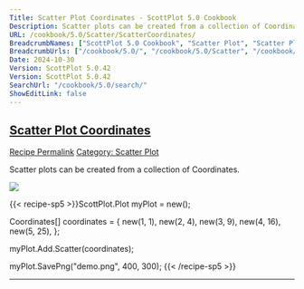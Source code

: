 ```yaml
---
Title: Scatter Plot Coordinates - ScottPlot 5.0 Cookbook
Description: Scatter plots can be created from a collection of Coordinates.
URL: /cookbook/5.0/Scatter/ScatterCoordinates/
BreadcrumbNames: ["ScottPlot 5.0 Cookbook", "Scatter Plot", "Scatter Plot Coordinates"]
BreadcrumbUrls: ["/cookbook/5.0/", "/cookbook/5.0/Scatter", "/cookbook/5.0/Scatter/ScatterCoordinates"]
Date: 2024-10-30
Version: ScottPlot 5.0.42
Version: ScottPlot 5.0.42
SearchUrl: "/cookbook/5.0/search/"
ShowEditLink: false
---
```



<h2 style='border-bottom: 0;'><a href='/cookbook/5.0/Scatter/ScatterCoordinates'>Scatter Plot Coordinates</a></h2>

<div class="d-flex mb-2">
<a class="btn btn-sm btn-primary me-1" href="/cookbook/5.0/Scatter/ScatterCoordinates">Recipe Permalink</a>
<a class="btn btn-sm btn-success me-1" href="/cookbook/5.0/Scatter">Category: Scatter Plot</a>
</div>

Scatter plots can be created from a collection of Coordinates.

[![](/cookbook/5.0/images/ScatterCoordinates.png?241029205813)](/cookbook/5.0/images/ScatterCoordinates.png?241029205813)

{{< recipe-sp5 >}}ScottPlot.Plot myPlot = new();

Coordinates[] coordinates =
{
    new(1, 1),
    new(2, 4),
    new(3, 9),
    new(4, 16),
    new(5, 25),
};

myPlot.Add.Scatter(coordinates);

myPlot.SavePng("demo.png", 400, 300);
{{< /recipe-sp5 >}}

<hr class='my-5 invisible'>


